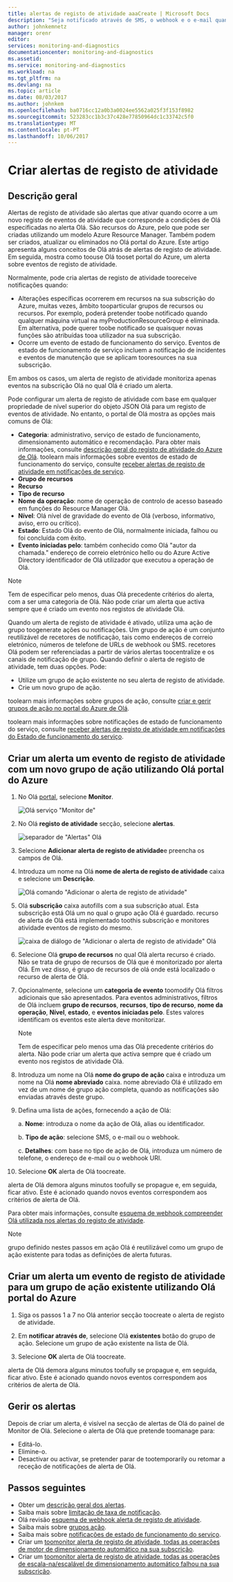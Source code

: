 ```yaml
---
title: alertas de registo de atividade aaaCreate | Microsoft Docs
description: "Seja notificado através de SMS, o webhook e o e-mail quando determinados eventos ocorrem no registo de atividade Olá."
author: johnkemnetz
manager: orenr
editor: 
services: monitoring-and-diagnostics
documentationcenter: monitoring-and-diagnostics
ms.assetid: 
ms.service: monitoring-and-diagnostics
ms.workload: na
ms.tgt_pltfrm: na
ms.devlang: na
ms.topic: article
ms.date: 08/03/2017
ms.author: johnkem
ms.openlocfilehash: ba0716cc12a0b3a0024ee5562a025f3f153f8982
ms.sourcegitcommit: 523283cc1b3c37c428e77850964dc1c33742c5f0
ms.translationtype: MT
ms.contentlocale: pt-PT
ms.lasthandoff: 10/06/2017
---
```

# <a name="create-activity-log-alerts"></a>Criar alertas de registo de atividade

## <a name="overview"></a>Descrição geral
Alertas de registo de atividade são alertas que ativar quando ocorre a um novo registo de eventos de atividade que corresponde a condições de Olá especificadas no alerta Olá. São recursos do Azure, pelo que pode ser criadas utilizando um modelo Azure Resource Manager. Também podem ser criados, atualizar ou eliminados no Olá portal do Azure. Este artigo apresenta alguns conceitos de Olá atrás de alertas de registo de atividade. Em seguida, mostra como toouse Olá tooset portal do Azure, um alerta sobre eventos de registo de atividade.

Normalmente, pode cria alertas de registo de atividade tooreceive notificações quando:

* Alterações específicas ocorrerem em recursos na sua subscrição do Azure, muitas vezes, âmbito tooparticular grupos de recursos ou recursos. Por exemplo, poderá pretender toobe notificado quando qualquer máquina virtual na myProductionResourceGroup é eliminada. Em alternativa, pode querer toobe notificado se quaisquer novas funções são atribuídas tooa utilizador na sua subscrição.
* Ocorre um evento de estado de funcionamento do serviço. Eventos de estado de funcionamento de serviço incluem a notificação de incidentes e eventos de manutenção que se aplicam tooresources na sua subscrição.

Em ambos os casos, um alerta de registo de atividade monitoriza apenas eventos na subscrição Olá no qual Olá é criado um alerta.

Pode configurar um alerta de registo de atividade com base em qualquer propriedade de nível superior do objeto JSON Olá para um registo de eventos de atividade. No entanto, o portal de Olá mostra as opções mais comuns de Olá:

- **Categoria**: administrativo, serviço de estado de funcionamento, dimensionamento automático e recomendação. Para obter mais informações, consulte [descrição geral do registo de atividade do Azure de Olá](./monitoring-overview-activity-logs.md#categories-in-the-activity-log). toolearn mais informações sobre eventos de estado de funcionamento do serviço, consulte [receber alertas de registo de atividade em notificações de serviço](./monitoring-activity-log-alerts-on-service-notifications.md).
- **Grupo de recursos**
- **Recurso**
- **Tipo de recurso**
- **Nome da operação**: nome de operação de controlo de acesso baseado em funções do Resource Manager Olá.
- **Nível**: Olá nível de gravidade do evento de Olá (verboso, informativo, aviso, erro ou crítico).
- **Estado**: Estado Olá do evento de Olá, normalmente iniciada, falhou ou foi concluída com êxito.
- **Evento iniciadas pelo**: também conhecido como Olá "autor da chamada." endereço de correio eletrónico hello ou do Azure Active Directory identificador de Olá utilizador que executou a operação de Olá.

>[!NOTE]
>Tem de especificar pelo menos, duas Olá precedente critérios do alerta, com a ser uma categoria de Olá. Não pode criar um alerta que activa sempre que é criado um evento nos registos de atividade Olá.
>
>

Quando um alerta de registo de atividade é ativado, utiliza uma ação de grupo toogenerate ações ou notificações. Um grupo de ação é um conjunto reutilizável de recetores de notificação, tais como endereços de correio eletrónico, números de telefone de URLs de webhook ou SMS. recetores Olá podem ser referenciadas a partir de vários alertas toocentralize e os canais de notificação de grupo. Quando definir o alerta de registo de atividade, tem duas opções. Pode:

* Utilize um grupo de ação existente no seu alerta de registo de atividade. 
* Crie um novo grupo de ação. 

toolearn mais informações sobre grupos de ação, consulte [criar e gerir grupos de ação no portal do Azure de Olá](monitoring-action-groups.md).

toolearn mais informações sobre notificações de estado de funcionamento do serviço, consulte [receber alertas de registo de atividade em notificações do Estado de funcionamento do serviço](monitoring-activity-log-alerts-on-service-notifications.md).

## <a name="create-an-alert-on-an-activity-log-event-with-a-new-action-group-by-using-hello-azure-portal"></a>Criar um alerta um evento de registo de atividade com um novo grupo de ação utilizando Olá portal do Azure
1. No Olá [portal](https://portal.azure.com), selecione **Monitor**.

    ![Olá serviço "Monitor de"](./media/monitoring-activity-log-alerts/home-monitor.png)
2. No Olá **registo de atividade** secção, selecione **alertas**.

    ![separador de "Alertas" Olá](./media/monitoring-activity-log-alerts/alerts-blades.png)
3. Selecione **Adicionar alerta de registo de atividade**e preencha os campos de Olá.

4. Introduza um nome na Olá **nome de alerta de registo de atividade** caixa e selecione um **Descrição**.

    ![Olá comando "Adicionar o alerta de registo de atividade"](./media/monitoring-activity-log-alerts/add-activity-log-alert.png)

5. Olá **subscrição** caixa autofills com a sua subscrição atual. Esta subscrição está Olá um no qual o grupo ação Olá é guardado. recurso de alerta de Olá está implementado toothis subscrição e monitores atividade eventos de registo do mesmo.

    ![caixa de diálogo de "Adicionar o alerta de registo de atividade" Olá](./media/monitoring-activity-log-alerts/activity-log-alert-new-action-group.png)

6. Selecione Olá **grupo de recursos** no qual Olá alerta recurso é criado. Não se trata de grupo de recursos de Olá que é monitorizado por alerta Olá. Em vez disso, é grupo de recursos de olá onde está localizado o recurso de alerta de Olá.

7. Opcionalmente, selecione um **categoria de evento** toomodify Olá filtros adicionais que são apresentados. Para eventos administrativos, filtros de Olá incluem **grupo de recursos**, **recursos**, **tipo de recurso**, **nome da operação**, **Nível**, **estado**, e **eventos iniciadas pelo**. Estes valores identificam os eventos este alerta deve monitorizar.

    >[!NOTE]
    >Tem de especificar pelo menos uma das Olá precedente critérios do alerta. Não pode criar um alerta que activa sempre que é criado um evento nos registos de atividade Olá.
    >
    >

8. Introduza um nome na Olá **nome do grupo de ação** caixa e introduza um nome na Olá **nome abreviado** caixa. nome abreviado Olá é utilizado em vez de um nome de grupo ação completa, quando as notificações são enviadas através deste grupo.

9.  Defina uma lista de ações, fornecendo a ação de Olá:

    a. **Nome**: introduza o nome da ação de Olá, alias ou identificador.

    b. **Tipo de ação**: selecione SMS, o e-mail ou o webhook.

    c. **Detalhes**: com base no tipo de ação de Olá, introduza um número de telefone, o endereço de e-mail ou o webhook URI.

10. Selecione **OK** alerta de Olá toocreate.

alerta de Olá demora alguns minutos toofully se propague e, em seguida, ficar ativo. Este é acionado quando novos eventos correspondem aos critérios de alerta de Olá.

Para obter mais informações, consulte [esquema de webhook compreender Olá utilizada nos alertas do registo de atividade](monitoring-activity-log-alerts-webhook.md).

>[!NOTE]
>grupo definido nestes passos em ação Olá é reutilizável como um grupo de ação existente para todas as definições de alerta futuras.
>
>

## <a name="create-an-alert-on-an-activity-log-event-for-an-existing-action-group-by-using-hello-azure-portal"></a>Criar um alerta um evento de registo de atividade para um grupo de ação existente utilizando Olá portal do Azure
1. Siga os passos 1 a 7 no Olá anterior secção toocreate o alerta de registo de atividade.

2. Em **notificar através de**, selecione Olá **existentes** botão do grupo de ação. Selecione um grupo de ação existente na lista de Olá.

3. Selecione **OK** alerta de Olá toocreate.

alerta de Olá demora alguns minutos toofully se propague e, em seguida, ficar ativo. Este é acionado quando novos eventos correspondem aos critérios de alerta de Olá.

## <a name="manage-your-alerts"></a>Gerir os alertas

Depois de criar um alerta, é visível na secção de alertas de Olá do painel de Monitor de Olá. Selecione o alerta de Olá que pretende toomanage para:

* Editá-lo.
* Elimine-o.
* Desactivar ou activar, se pretender parar de tootemporarily ou retomar a receção de notificações de alerta de Olá.

## <a name="next-steps"></a>Passos seguintes
- Obter um [descrição geral dos alertas](monitoring-overview-alerts.md).
- Saiba mais sobre [limitação de taxa de notificação](monitoring-alerts-rate-limiting.md).
- Olá revisão [esquema de webhook alerta de registo de atividade](monitoring-activity-log-alerts-webhook.md).
- Saiba mais sobre [grupos ação](monitoring-action-groups.md).  
- Saiba mais sobre [notificações de estado de funcionamento do serviço](monitoring-service-notifications.md).
- Criar um [toomonitor alerta de registo de atividade, todas as operações de motor de dimensionamento automático na sua subscrição](https://github.com/Azure/azure-quickstart-templates/tree/master/monitor-autoscale-alert).
- Criar um [toomonitor alerta de registo de atividade, todas as operações de escala-na/escalável de dimensionamento automático falhou na sua subscrição](https://github.com/Azure/azure-quickstart-templates/tree/master/monitor-autoscale-failed-alert).
